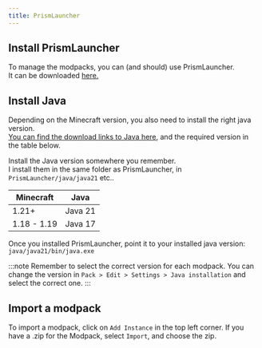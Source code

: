 ```yaml
---
title: PrismLauncher
---
```

## Install PrismLauncher
To manage the modpacks, you can (and should) use PrismLauncher.  
It can be downloaded [here.](https://prismlauncher.org/download)

## Install Java
Depending on the Minecraft version, you also need to install the right java version.  
[You can find the download links to Java here](https://adoptium.net/temurin/releases/), and the required version in the table below.

Install the Java version somewhere you remember.  
I install them in the same folder as PrismLauncher, in `PrismLauncher/java/java21` etc..

| Minecraft     | Java
| --            | --
| 1.21+         | Java 21
| 1.18 - 1.19   | Java 17

Once you installed PrismLauncher, point it to your installed java version: `java/java21/bin/java.exe`  

:::note
Remember to select the correct version for each modpack. You can change the version in `Pack > Edit > Settings > Java installation` and select the correct one.
:::
## Import a modpack

To import a modpack, click on `Add Instance` in the top left corner. If you have a .zip for the Modpack, select `Import`, and choose the zip.
